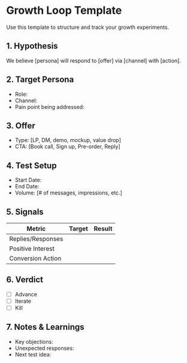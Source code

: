 # Growth Loop Template

Use this template to structure and track your growth experiments.

## 1. Hypothesis

We believe [persona] will respond to [offer] via [channel] with [action].

## 2. Target Persona

- Role:
- Channel:
- Pain point being addressed:

## 3. Offer

- Type: [LP, DM, demo, mockup, value drop]
- CTA: [Book call, Sign up, Pre-order, Reply]

## 4. Test Setup

- Start Date:
- End Date:
- Volume: [# of messages, impressions, etc.]

## 5. Signals

| Metric            | Target | Result |
| ----------------- | ------ | ------ |
| Replies/Responses |        |        |
| Positive Interest |        |        |
| Conversion Action |        |        |

## 6. Verdict

- [ ] Advance
- [ ] Iterate
- [ ] Kill

## 7. Notes & Learnings

- Key objections:
- Unexpected responses:
- Next test idea:
